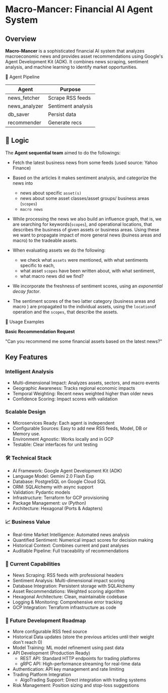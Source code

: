 # Macro-Mancer: Financial AI Agent System

## Overview
**Macro-Mancer** is a sophisticated financial AI system that analyzes macroeconomic news and provides asset recommendations using Google's Agent Development Kit (ADK). It combines news scraping, sentiment analysis, and machine learning to identify market opportunities.

🤖 Agent Pipeline

| Agent           | Purpose  |
|-----------------|---|
| news_fetcher    | Scrape RSS feeds	  |
| news_analyzer   | Sentiment analysis	 |
| db_saver        | Persist data	  |
| recommender     |  Generate recs	 |


## 🧐 Logic
The **Agent sequential team** aimed to do the followings:
- Fetch the latest business news from some feeds (used source: Yahoo Finance)
- Based on the articles it makes sentiment analysis, and categorize the 
  news into
   - news about specific ```asset(s)```
   - news about some asset classes/asset groups/ business areas (```scopes```)
   - ```macro news```
- While processing the news we also build an influence graph, that is, we 
  are searching for keywords(```scopes```), and operational locations, that describes the business of given assets or business areas. Using these we want to propagate impact of more general news (buiness areas and macro) to the tradeable assets.
- When evaluating assets we do the following:
   - we check what ```assets```  were mentioned, with what sentiments specific to each,
   - what asset ```scopes```  have been written about, with what sentiment,
   - what macro news did we find?

- We incorporate the freshness of sentiment scores, using an *exponential 
decay factor*.


- The sentiment scores of the two latter category (business areas and macro )
are propagated to the individual assets, using the ```location```of operation and the ```scopes```, that describe the assets.


🚀 Usage Examples

**Basic Recommendation Request**

"Can you recommend me some financial assets based on the latest news?"


## Key Features 
### Intelligent Analysis
   - Multi-dimensional Impact: Analyzes assets, sectors, and macro events
   - Geographic Awareness: Tracks regional economic impacts 
   - Temporal Weighting: Recent news weighted higher than older news 
   - Confidence Scoring: Impact scores with validation

### Scalable Design
   - Microservices Ready: Each agent is independent
   - Configurable Sources: Easy to add new RSS feeds, Model, DB or Memory use.
   - Environment Agnostic: Works locally and in GCP
   - Testable: Clear interfaces for unit testing
   
### 🛠️ Technical Stack
* AI Framework: Google Agent Development Kit (ADK) 
* Language Model: Gemini 2.0 Flash Exp
* Database: PostgreSQL on Google Cloud SQL
* ORM: SQLAlchemy with async support
* Validation: Pydantic models
* Infrastructure: Terraform for GCP provisioning
* Package Management: uv (Python)
* Architecture: Hexagonal (Ports & Adapters)


### 📈 Business Value
* Real-time Market Intelligence: Automated news analysis
* Quantified Sentiment: Numerical impact scores for decision making
* Historical Context: Combines current and past analyses
* Auditable Pipeline: Full traceability of recommendations


### 🎯 Current Capabilities
* News Scraping: RSS feeds with professional headers
* Sentiment Analysis: Multi-dimensional impact scoring
* Database Integration: Persistent storage with SQLAlchemy
* Asset Recommendations: Weighted scoring algorithm
* Hexagonal Architecture: Clean, maintainable codebase
* Logging & Monitoring: Comprehensive error tracking
* GCP Integration: Terraform infrastructure as code


### 🌟 Future Development Roadmap
- More configurable RSS feed source
- Historical Data updates (store the previous articles until their weight 
  don't reach 0)
- Model Training: ML model refinement using past data
- API Development (Production Ready)
  - REST API: Standard HTTP endpoints for trading platforms
  - gRPC API: High-performance streaming for real-time data 
- Authentication: API key management and rate limiting
- Trading Platform Integration
   -  AlgoTrading Support: Direct integration with trading systems
- Risk Management: Position sizing and stop-loss suggestions








